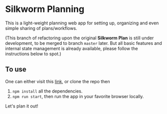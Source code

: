 # Silkworm Planning
This is a light-weight planning web app for setting up, organizing and even simple sharing of plans/workflows.

(This branch of refactoring upon the original **Silkworm Plan** is still under development, to be merged to branch `master` later. But all basic features and internal state management is already available, please follow the instructions below to spot.)

## To use
One can either visit this [link](https://znss1989.github.io/silkworm), or clone the repo then 
1. `npm install` all the dependencies.
2. `npm run start`, then run the app in your favorite browser locally. 

Let's plan it out!